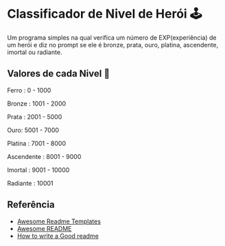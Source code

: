 # Classificador de Nivel de Herói 🕹️

Um programa simples na qual verifica um número de EXP(experiência) de um herói e diz no prompt se ele é bronze, prata, ouro, platina, ascendente, imortal ou radiante.

## Valores de cada Nivel 🔢

Ferro : 0 - 1000

Bronze : 1001 - 2000

Prata : 2001 - 5000

Ouro: 5001 - 7000

Platina : 7001 - 8000

Ascendente : 8001 - 9000

Imortal : 9001 - 10000

Radiante : 10001

## Referência

 - [Awesome Readme Templates](https://awesomeopensource.com/project/elangosundar/awesome-README-templates)
 - [Awesome README](https://github.com/matiassingers/awesome-readme)
 - [How to write a Good readme](https://bulldogjob.com/news/449-how-to-write-a-good-readme-for-your-github-project)

